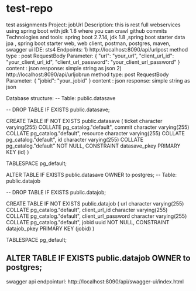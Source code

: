 # test-repo
test assignments 
Project: jobUrl
Description: this is rest full webservices using spring boot with jdk 1.8 where you can crawl github commits
Technologies and tools: spring boot 2.7.14, jdk 1.8 ,spring boot starter data jpa , spring boot starter web, web client, postman, postgres, maven, swagger ui
IDE: sts4
Endpoints: 1) http://localhost:8090/api/urlpost
method type : post
RequestBody Parameter: {
    "url": "your_url",
    "client_url_id": "your_client_url_id",
    "client_url_password": "your_client_url_password"
}
content : json
response: simple string as json
 2) http://localhost:8090/api/urljobrun 
 method type: post
 RequestBody Parameter: {
    "jobid": "your_jobid"
}
content : json
response: simple string as json

Database structure:
-- Table: public.datasave

-- DROP TABLE IF EXISTS public.datasave;

CREATE TABLE IF NOT EXISTS public.datasave
(
    ticket character varying(255) COLLATE pg_catalog."default",
    commit character varying(255) COLLATE pg_catalog."default",
    resource character varying(255) COLLATE pg_catalog."default",
    id character varying(255) COLLATE pg_catalog."default" NOT NULL,
    CONSTRAINT datasave_pkey PRIMARY KEY (id)
)

TABLESPACE pg_default;

ALTER TABLE IF EXISTS public.datasave
    OWNER to postgres;
-- Table: public.datajob

-- DROP TABLE IF EXISTS public.datajob;

CREATE TABLE IF NOT EXISTS public.datajob
(
    url character varying(255) COLLATE pg_catalog."default",
    client_url_id character varying(255) COLLATE pg_catalog."default",
    client_url_password character varying(255) COLLATE pg_catalog."default",
    jobid uuid NOT NULL,
    CONSTRAINT datajob_pkey PRIMARY KEY (jobid)
)

TABLESPACE pg_default;

ALTER TABLE IF EXISTS public.datajob
    OWNER to postgres;
-----------------------------------------------------------------------
swagger api endpointurl: http://localhost:8090/api/swagger-ui/index.html

